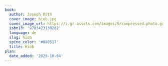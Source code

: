 ```yaml
---
book:
  author: Joseph Roth
  cover_image: hiob.jpg
  cover_image_url: https://i.gr-assets.com/images/S/compressed.photo.goodreads.com/books/1173247360l/264690.jpg
  isbn13: '9783423130202'
  language: de
  slug: hiob
  spine_color: '#880517'
  title: Hiob
plan:
  date_added: '2020-10-04'
---
```


